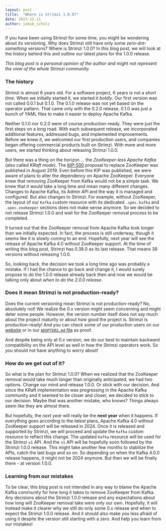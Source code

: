 ```yaml
---
layout: post
title:  "Where is Strimzi 1.0.0?"
date: 2023-12-11
author: jakub_scholz
---
```


If you have been using Strimzi for some time, you might be wondering about its versioning.
Why does Strimzi still have only some _zero-dot-something_ versions?
Where is Strimzi 1.0.0?
In this blog post, we will look at the history behind this and outline our latest plans for the 1.0.0 release.

_This blog post is a personal opinion of the author and might not represent the view of the whole Strimzi community._

<!--more-->

### The history

Strimzi is almost 6 years old.
For a software project, 6 years is not a _short time_.
When we initially started it, we started it _boldly_.
Our first version was not called 0.0.1 but 0.1.0.
The 0.1.0 release was not yet based on the operator pattern.
That came only with the 0.2.0 release.
0.1.0 was just a bunch of YAML files to make it easier to deploy Apache Kafka.

Neither 0.1.0 nor 0.2.0 were of course production-ready.
They were just the first steps on a long road.
With each subsequent release, we incorporated additional features, addressed bugs, and implemented improvements.
Before we knew it, we welcomed our first production users, and companies began offering commercial products built on Strimzi.
With more and more users, we started thinking about releasing Strimzi 1.0.0.

But there was a thing on the horizon ... the _ZooKeeper-less Apache Kafka_ (also called _KRaft mode_).
The [KIP-500](https://cwiki.apache.org/confluence/display/KAFKA/KIP-500%3A+Replace+ZooKeeper+with+a+Self-Managed+Metadata+Quorum) proposal to replace ZooKeeper was published in August 2019.
Even before this KIP was published, we were aware of plans to alter the dependency on Apache ZooKeeper.
Everyone knew that removing ZooKeeper from Kafka would not be a simple task.
We knew that it would take a long time and mean many different changes.
Changes to Apache Kafka, its Admin API and the way it is managed and configured.
But also changes to Strimzi.
For example, without ZooKeeper, the layout of our `Kafka` custom resource with its dedicated `.spec.kafka` and `.spec.zookeeper` sections does not make sense anymore.
So we decided to not release Strimzi 1.0.0 and wait for the ZooKeeper removal process to be completed.

It turned out that the ZooKeeper removal from Apache Kafka took longer than we initially expected.
In fact, the process is still underway, though it seems like it is slowly coming to an end.
Hopefully, next year will see the release of Apache Kafka 4.0 without ZooKeeper support.
At the time of writing this blog post, Strimzi has 0.38.0 as its last release.
That means 38 versions without releasing 1.0.0.

So, looking back, the decision we took a long time ago was probably a mistake.
If I had the chance to go back and change it, I would surely propose to do the 1.0.0 release already back then and now we would be talking only about _when to do the 2.0.0 release_.

### Does it mean Strimzi is not production-ready?

Does the current versioning mean Strimzi is not production-ready?
No, absolutely not!
We realize the 0.x version might seem concerning and might deter some people.
However, the version number itself does not say much about the project maturity or about how good the project is.
Strimzi is production-ready!
And you can check some of our production users on our [website](https://strimzi.io/) or in our [`ADOPTERS.md` file](https://github.com/strimzi/strimzi-kafka-operator/blob/main/ADOPTERS.md) as proof.

And despite being only at 0.x version, we do our best to maintain backward compatibility on the API level as well in how the Strimzi operators work.
So you should not have anything to worry about!

### How do we get out of it?

So what is the plan for Strimzi 1.0.0?
When we realized that the ZooKeeper removal would take much longer than originally anticipated, we had two options.
Change our mind and release 1.0.0.
Or stick with our decision.
And since the KRaft implementation was progressing in the Apache Kafka community and it seemed to be closer and closer, we decided to stick to our decision.
Maybe that was another mistake, who knows?
Things always seem like they are almost there.

But hopefully, the _next year_ will really be the **next year** when it happens.
If everything goes according to the _latest_ plans, Apache Kafka 4.0 without ZooKeeper support will be released in 2024.
Once it is released and supported by Strimzi, we will proceed and update the `Kafka` custom resource to reflect this change.
The updated `Kafka` resource will be used for the Strimzi `v1` API.
And the `v1` API will be hopefully soon followed by the Strimzi 1.0.0 release.
This might take another few months to stabilize the APIs, catch the last bugs and so on.
So depending on when the Kafka 4.0.0 release happens, it might not be 2024 anymore.
But then we will be finally there - at version 1.0.0.

### Learning from our mistakes

To be clear, this blog post is not intended in any way to blame the Apache Kafka community for how long it takes to remove ZooKeeper from Kafka.
Any decisions about the Strimzi 1.0.0 release and any expectations about how long will ZooKeeper removal take were only our own.
Hopefully, it will instead make it clearer why we still do only some 0.x release and when to expect the Strimzi 1.0.0 release.
And it should also make you less afraid of using it despite the version still starting with a zero.
And help you learn from our mistakes!
